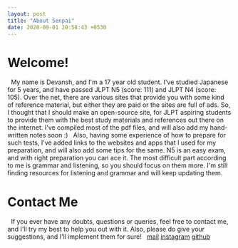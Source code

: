 ```yaml
---
layout: post
title: "About Senpai"
date: 2020-09-01 20:58:43 +0530
---
```


# Welcome!
&nbsp;
My name is Devansh, and I'm a 17 year old student. I've studied Japanese for 5 years, and have passed JLPT N5 (score: 111) and JLPT N4 (score: 105). Over the net, there are various sites that provide you with some kind of reference material, but either they are paid or the sites are full of ads.
So, I thought that I should make an open-source site, for JLPT aspiring students to provide them with the best study materials and references out there on the internet. I've compiled most of the pdf files, and will also add my hand-written notes soon :)
&nbsp;
Also, having some experience of how to prepare for such tests, I've added links to the websites and apps that I used for my preparation, and will also add some tips for the same. N5 is an easy exam, and with right preparation you can ace it. The most difficult part according to me is grammar and listening, so you should focus on them more. I'm still finding resources for listening and grammar and will keep updating them.

# Contact Me
&nbsp;
If you ever have any doubts, questions or queries, feel free to contact me, and I'll try my best to help you out with it. Also, please do give your suggestions, and I'll implement them for sure!
&nbsp;
[mail](mailto:devanshamity@gmail.com)
[instagram](https://instagram.com/whodevansh)
[github](https://github.com/Devansh3712)